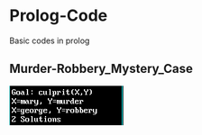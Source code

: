 # Prolog-Code
Basic codes in prolog

## Murder-Robbery_Mystery_Case
![Murder-Robbery_Mystery_Case](https://github.com/Ye11ow-Flash/Prolog-Code/blob/master/Output/Output_Murder-Robbery_Mystery_Case.PNG)
